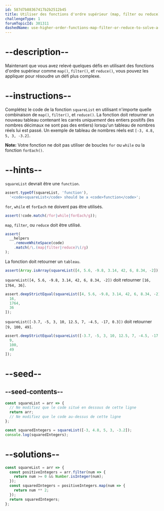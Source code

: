 ```yaml
---
id: 587d7b88367417b2b2512b45
title: Utiliser des fonctions d'ordre supérieur (map, filter ou reduce) pour résoudre un problème complexe
challengeType: 1
forumTopicId: 301311
dashedName: use-higher-order-functions-map-filter-or-reduce-to-solve-a-complex-problem
---
```


# --description--

Maintenant que vous avez relevé quelques défis en utilisant des fonctions d'ordre supérieur comme `map()`, `filter()`, et `reduce()`, vous pouvez les appliquer pour résoudre un défi plus complexe.

# --instructions--

Complétez le code de la fonction `squareList` en utilisant n'importe quelle combinaison de `map()`, `filter()`, et `reduce()`. La fonction doit retourner un nouveau tableau contenant les carrés *uniquement* des entiers positifs (les nombres décimaux ne sont pas des entiers) lorsqu'un tableau de nombres réels lui est passé. Un exemple de tableau de nombres réels est `[-3, 4.8, 5, 3, -3.2]`.

**Note:** Votre fonction ne doit pas utiliser de boucles `for` ou `while` ou la fonction `forEach()`.

# --hints--

`squareList` devrait être une `function`.

```js
assert.typeOf(squareList, 'function'),
  '<code>squareList</code> should be a <code>function</code>';
```

`for`, `while` et `forEach` ne doivent pas être utilisés.

```js
assert(!code.match(/for|while|forEach/g));
```

`map`, `filter`, ou `reduce` doit être utilisé.

```js
assert(
  __helpers
    .removeWhiteSpace(code)
    .match(/\.(map|filter|reduce)\(/g)
);
```

La fonction doit retourner un `tableau`.

```js
assert(Array.isArray(squareList([4, 5.6, -9.8, 3.14, 42, 6, 8.34, -2])));
```

`squareList([4, 5.6, -9.8, 3.14, 42, 6, 8.34, -2])` doit retourner `[16, 1764, 36]`.

```js
assert.deepStrictEqual(squareList([4, 5.6, -9.8, 3.14, 42, 6, 8.34, -2]), [
  16,
  1764,
  36
]);
```

`squareList([-3.7, -5, 3, 10, 12.5, 7, -4.5, -17, 0.3])` doit retourner `[9, 100, 49]`.

```js
assert.deepStrictEqual(squareList([-3.7, -5, 3, 10, 12.5, 7, -4.5, -17, 0.3]), [
  9,
  100,
  49
]);
```

# --seed--

## --seed-contents--

```js
const squareList = arr => {
  // Ne modifiez que le code situé en dessous de cette ligne
  return arr;
  // Ne modifiez que le code au-dessus de cette ligne
};

const squaredIntegers = squareList([-3, 4.8, 5, 3, -3.2]);
console.log(squaredIntegers);
```

# --solutions--

```js
const squareList = arr => {
  const positiveIntegers = arr.filter(num => {
    return num >= 0 && Number.isInteger(num);
  });
  const squaredIntegers = positiveIntegers.map(num => {
    return num ** 2;
  });
  return squaredIntegers;
};
```
